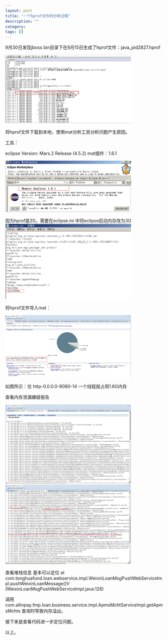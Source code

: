 ```yaml
---
layout: post
title: "一个hprof文件的分析过程"
description: ""
category: 
tags: []
---
```

9月30日发现jboss bin目录下在9月15日生成了hprof文件：java_pid2827.hprof


<img src="/images/2017-09-30/hprof1.jpg"  width="400"/>

将hprof文件下载到本地，使用mat分析工具分析问题产生原因。

工具：

eclipse Version: Mars.2 Release (4.5.2)
mat插件：1.6.1

<img src="/images/2017-09-30/mat.png"  width="400"/>

因为hprof是2G，需要在eclipse.ini 中将eclipse启动内存改为3G
<img src="/images/2017-09-30/ini.png"  width="400"/>

将hprof文件导入mat：



<img src="/images/2017-09-30/fix1.png"  width="400"/>

如图所示：仅 http-0.0.0.0-8080-14 一个线程就占用1.6G内存

查看内存泄漏嫌疑报告


<img src="/images/2017-09-30/fix2.png"  width="400"/>
<img src="/images/2017-09-30/fix3.png"  width="400"/>

查看堆栈信息 基本可以定位
at com.tonghuafund.loan.webservice.impl.WeixinLoanMsgPushWebServiceImpl.pushWeixinLoanMessage()V (WeixinLoanMsgPushWebServiceImpl.java:126)

调用com.allinpay.fmp.loan.business.service.impl.ApmsMchtServiceImpl.getApmsMchts 查询时导致内存溢出。

接下来是查看代码进一步定位问题。

以上。
